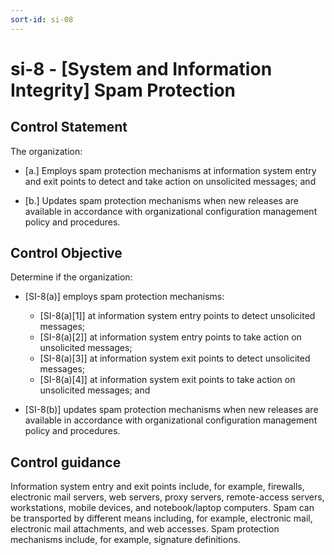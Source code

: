 ```yaml
---
sort-id: si-08
---
```


# si-8 - \[System and Information Integrity\] Spam Protection

## Control Statement

The organization:

- \[a.\] Employs spam protection mechanisms at information system entry and exit points to detect and take action on unsolicited messages; and

- \[b.\] Updates spam protection mechanisms when new releases are available in accordance with organizational configuration management policy and procedures.

## Control Objective

Determine if the organization:

- \[SI-8(a)\] employs spam protection mechanisms:

  - \[SI-8(a)[1]\] at information system entry points to detect unsolicited messages;
  - \[SI-8(a)[2]\] at information system entry points to take action on unsolicited messages;
  - \[SI-8(a)[3]\] at information system exit points to detect unsolicited messages;
  - \[SI-8(a)[4]\] at information system exit points to take action on unsolicited messages; and

- \[SI-8(b)\] updates spam protection mechanisms when new releases are available in accordance with organizational configuration management policy and procedures.

## Control guidance

Information system entry and exit points include, for example, firewalls, electronic mail servers, web servers, proxy servers, remote-access servers, workstations, mobile devices, and notebook/laptop computers. Spam can be transported by different means including, for example, electronic mail, electronic mail attachments, and web accesses. Spam protection mechanisms include, for example, signature definitions.
